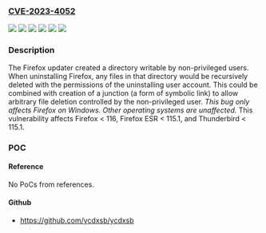 ### [CVE-2023-4052](https://cve.mitre.org/cgi-bin/cvename.cgi?name=CVE-2023-4052)
![](https://img.shields.io/static/v1?label=Product&message=Firefox%20ESR&color=blue)
![](https://img.shields.io/static/v1?label=Product&message=Firefox&color=blue)
![](https://img.shields.io/static/v1?label=Product&message=Thunderbird&color=blue)
![](https://img.shields.io/static/v1?label=Version&message=unspecified%3C%20115.1%20&color=brighgreen)
![](https://img.shields.io/static/v1?label=Version&message=unspecified%3C%20116%20&color=brighgreen)
![](https://img.shields.io/static/v1?label=Vulnerability&message=File%20deletion%20and%20privilege%20escalation%20through%20Firefox%20uninstaller&color=brighgreen)

### Description

The Firefox updater created a directory writable by non-privileged users. When uninstalling Firefox, any files in that directory would be recursively deleted with the permissions of the uninstalling user account. This could be combined with creation of a junction (a form of symbolic link) to allow arbitrary file deletion controlled by the non-privileged user. *This bug only affects Firefox on Windows. Other operating systems are unaffected.* This vulnerability affects Firefox < 116, Firefox ESR < 115.1, and Thunderbird < 115.1.

### POC

#### Reference
No PoCs from references.

#### Github
- https://github.com/ycdxsb/ycdxsb


